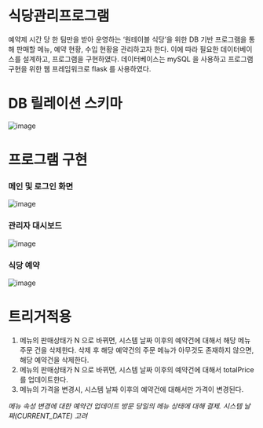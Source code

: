 # 식당관리프로그램

예약제 시간 당 한 팀만을 받아 운영하는 ‘원테이블 식당’을 위한 DB 기반 프로그램을 통해 판매할 메뉴, 예약 현황, 수입
현황을 관리하고자 한다. 이에 따라 필요한 데이터베이스를 설계하고, 프로그램을 구현하였다. 데이터베이스는 mySQL 을
사용하고 프로그램 구현을 위한 웹 프레임워크로 flask 를 사용하였다.

# DB 릴레이션 스키마

![image](https://github.com/user-attachments/assets/d3eb4cad-0370-43b9-abbb-c832cf2ae1fd)



# 프로그램 구현 
### 메인 및 로그인 화면
![image](https://github.com/user-attachments/assets/7902044e-6cbd-4148-b5f1-ad69d5f8ccaa)

### 관리자 대시보드
![image](https://github.com/user-attachments/assets/6f7e7368-9d64-4dce-b417-97b519bfe596)

### 식당 예약
![image](https://github.com/user-attachments/assets/b79f7912-a25b-494e-8173-f11ad8dbb5ee)



# 트리거적용

1. 메뉴의 판매상태가 N 으로 바뀌면, 시스템 날짜 이후의 예약건에 대해서 해당 메뉴주문 건을 삭제한다. 삭제 후 해당
예약건의 주문 메뉴가 아무것도 존재하지 않으면, 해당 예약건을 삭제한다.
2. 메뉴의 판매상태가 N 으로 바뀌면, 시스템 날짜 이후의 예약건에 대해서 totalPrice 를 업데이트한다.
3. 메뉴의 가격을 변경시, 시스템 날짜 이후의 예약건에 대해서만 가격이 변경된다. 

_메뉴 속성 변경에 대한 예약건 업데이트
방문 당일의 메뉴 상태에 대해 결제. 
시스템 날짜(CURRENT_DATE) 고려_




